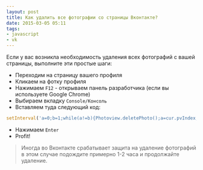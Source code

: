 ```yaml
---
layout: post
title: Как удалить все фотографии со страницы Вконтакте?
date: 2015-03-05 05:11
tags:
- javascript
- vk
---
```


 Если у вас возникла необходимость удаления всех фотографий с вашей страницы, выполните эти простые шаги:

- Переходим на страницу вашего профиля
- Кликаем на фотку профиля
- Нажимаем `F12` - открываем панель разработчика (если вы используете Google Chrome)
- Выбираем вкладку `Console/Консоль`
- Вставляем туда следующий код:

```js
setInterval('a=0;b=1;while(a!=b){Photoview.deletePhoto();a=cur.pvIndex;Photoview.show(false,cur.pvIndex+1,null);b=cur.pvIndex;}',3000);
```

- Нажимаем `Enter`
- Profit!

> Иногда во Вконтакте срабатывает защита на удаление фотографий в этом случае подождите примерно 1-2 часа и продолжайте удаление.
